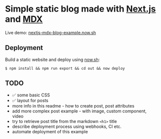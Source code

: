 Simple static blog made with [Next.js](https://github.com/zeit/next.js) and [MDX](https://github.com/mdx-js/mdx)
================================================================================================================

Live demo: [nextjs-mdx-blog-example.now.sh](https://nextjs-mdx-blog-example.now.sh/)

Deployment
----------

Build a static website and deploy using [now.sh](https://zeit.co/now):

```shell
$ npm install && npm run export && cd out && now deploy
```


TODO
----

- ✅ some basic CSS
- ✅ layout for posts
- more info in this readme - how to create post, post attributes
- add more complex post example - with image, custom component, video
- try to retrieve post title from the markdown `<h1>` title
- describe deployment process using webhooks, CI etc.
- automate deployment of this example
